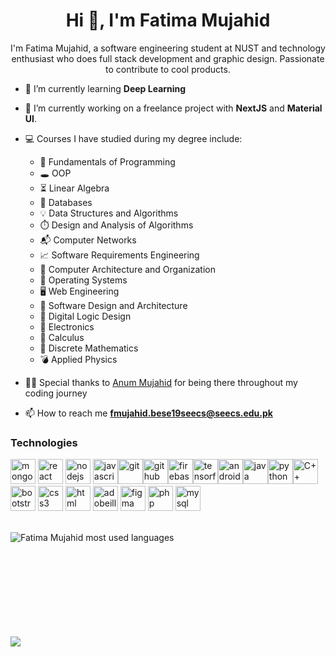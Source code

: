 <h1 align="center">Hi 👋, I'm Fatima Mujahid</h1>
<p align="center">I'm Fatima Mujahid, a software engineering student at NUST and technology enthusiast who does full stack development and graphic design. Passionate to contribute to cool products.</p>

- 🌱 I’m currently learning **Deep Learning**

- 👯 I’m currently working on a freelance project with **NextJS** and **Material UI**.

- 💻 Courses I have studied during my degree include:

    - 💎 Fundamentals of Programming
    - 🕳️ OOP
    - ⏳ Linear Algebra
    - 📁 Databases
    - 💡 Data Structures and Algorithms
    - ⏱️ Design and Analysis of Algorithms
    - 📬 Computer Networks
    - 📈 Software Requirements Engineering
    - 🧸 Computer Architecture and Organization
    - 🧵 Operating Systems
    - 🖥️ Web Engineering
    - 🔎 Software Design and Architecture
    - 📌 Digital Logic Design
    - 📀 Electronics
    - 🧮 Calculus
    - 📖 Discrete Mathematics
    - 💣 Applied Physics

<!--
- 👨‍💻 All of my projects are available at []()
-->

- 👩‍🏫 Special thanks to [Anum Mujahid](https://github.com/AnumMujahid) for being there throughout my coding journey

- 📫 How to reach me **fmujahid.bese19seecs@seecs.edu.pk**

### Technologies

<p align="left"><img src="https://img.icons8.com/color/480/000000/mongodb.png" alt="mongodb" width="40" height="40"/> <img src="https://img.icons8.com/color/480/000000/react-native.png" alt="react" width="40" height="40"/> <img src="https://img.icons8.com/color/480/000000/nodejs.png" alt="nodejs" width="40" height="40"/> <img src="https://img.icons8.com/color/480/000000/javascript--v1.png" alt="javascript" width="40" height="40"/><img src="https://img.icons8.com/color/480/000000/git.png" alt="git" width="40" height="40"/><img src="https://img.icons8.com/material-outlined/384/000000/github.png" alt="github" width="40" height="40"/><img src="https://img.icons8.com/color/480/000000/firebase.png" alt="firebase" width="40" height="40"/><img src="https://img.icons8.com/color/480/000000/tensorflow.png" alt="tensorflow" width="40" height="40"/><img src="https://img.icons8.com/fluency/240/000000/android-studio--v2.png" alt="android studio" width="40" height="40"/><img src="https://img.icons8.com/color/48/000000/java-coffee-cup-logo--v1.png" alt="java" width="40" height="40"/><img src="https://img.icons8.com/fluency/240/000000/python.png" alt="python" width="40" height="40"/><img src="https://img.icons8.com/color/480/000000/c-plus-plus-logo.png" alt="C++" width="40" height="40"/> <img src="https://img.icons8.com/color/480/000000/bootstrap.png" alt="bootstrap" width="40" height="40"/> <img src="https://img.icons8.com/color/480/000000/css3.png" alt="css3" width="40" height="40"/> <img src="https://img.icons8.com/color/480/000000/html-5--v2.png" alt="html" width="40" height="40"> <img src="https://img.icons8.com/color/480/000000/adobe-illustrator--v1.png" alt="adobeillustrator" width="40" height="40"/> <img src="https://img.icons8.com/color/480/000000/figma--v1.png" alt="figma" width="40" height="40"/> <img src="https://img.icons8.com/dusk/480/000000/php-logo.png" alt="php" width="40" height="40"/> <img src="https://img.icons8.com/fluency/480/000000/mysql-logo.png" alt="mysql" width="40" height="40"/></p>
<br />
<img align="left" src="https://github-readme-stats.vercel.app/api/top-langs/?username=Fatima-Mujahid&layout=compact&hide=html" alt="Fatima Mujahid most used languages" />
<!-- <br /><br /><br /><br /><br /><br /><br /><br />
<img align="left" src="https://github-readme-stats.vercel.app/api?username=Fatima-Mujahid&show_icons=true" alt="Fatima Mujahid github stats" /> -->
<br /><br /><br /><br /><br /><br /><br />
<br /><br />

![](https://komarev.com/ghpvc/?username=Fatima-Mujahid)
